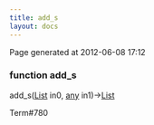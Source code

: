 ```yaml
---
title: add_s
layout: docs
---
```


<div class="bottom_right_note">Page generated at 2012-06-08 17:12</div>
<h3><span class="minor">function</span> add_s</h3>

add_s(<a href="/docs/List.html">List</a> in0, <a href="/docs/any.html">any</a> in1)-><a href="/docs/List.html">List</a>
<p></p>

<p><span class="extra_minor">Term#780</span></p>
